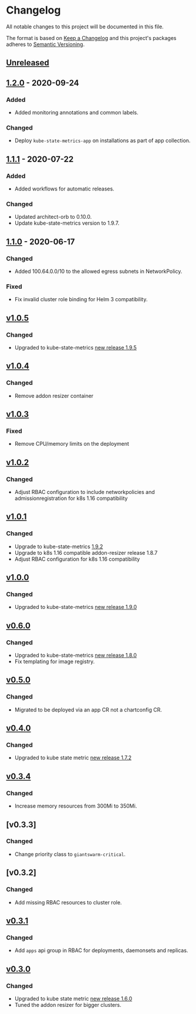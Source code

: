# Changelog

All notable changes to this project will be documented in this file.

The format is based on [Keep a Changelog](http://keepachangelog.com/en/1.0.0/)
and this project's packages adheres to [Semantic Versioning](http://semver.org/spec/v2.0.0.html).

## [Unreleased]

## [1.2.0] - 2020-09-24

### Added

- Added monitoring annotations and common labels.

### Changed

- Deploy `kube-state-metrics-app` on installations as part of app collection.

## [1.1.1] - 2020-07-22

### Added

- Added workflows for automatic releases.

### Changed

- Updated architect-orb to 0.10.0.
- Update kube-state-metrics version to 1.9.7.

## [1.1.0] - 2020-06-17

### Changed

- Added 100.64.0.0/10 to the allowed egress subnets in NetworkPolicy.

### Fixed

- Fix invalid cluster role binding for Helm 3 compatibility.

## [v1.0.5]

### Changed

- Upgraded to kube-state-metrics [new release 1.9.5](https://github.com/kubernetes/kube-state-metrics/releases/tag/v1.9.5)

## [v1.0.4]

### Changed

- Remove addon resizer container

## [v1.0.3]

### Fixed

- Remove CPU/memory limits on the deployment

## [v1.0.2]

### Changed

- Adjust RBAC configuration to include networkpolicies and admissionregistration for k8s 1.16 compatibility

## [v1.0.1]

### Changed

- Upgrade to kube-state-metrics [1.9.2](https://github.com/kubernetes/kube-state-metrics/releases/tag/v1.9.2)
- Upgrade to k8s 1.16 compatible addon-resizer release 1.8.7
- Adjust RBAC configuration for k8s 1.16 compatibility

## [v1.0.0]

### Changed

- Upgraded to kube-state-metrics [new release 1.9.0](https://github.com/kubernetes/kube-state-metrics/releases/tag/v1.9.0)

## [v0.6.0]

### Changed

- Upgraded to kube-state-metrics [new release 1.8.0](https://github.com/kubernetes/kube-state-metrics/releases/tag/v1.8.0)
- Fix templating for image registry.

## [v0.5.0]

### Changed

- Migrated to be deployed via an app CR not a chartconfig CR.

## [v0.4.0]

### Changed

- Upgraded to kube state metric [new release 1.7.2](https://github.com/kubernetes/kube-state-metrics/releases/tag/v1.7.2)

## [v0.3.4]

### Changed

- Increase memory resources from 300Mi to 350Mi.

## [v0.3.3]

### Changed

- Change priority class to `giantswarm-critical`.

## [v0.3.2]

### Changed

- Add missing RBAC resources to cluster role.

## [v0.3.1]

### Changed

- Add `apps` api group in RBAC for deployments, daemonsets and replicas.

## [v0.3.0]

### Changed

- Upgraded to kube state metric [new release 1.6.0](https://github.com/kubernetes/kube-state-metrics/releases/tag/v1.6.0)
- Tuned the addon resizer for bigger clusters.


[Unreleased]: https://github.com/giantswarm/kube-state-metrics-app/compare/v1.2.0...HEAD
[1.2.0]: https://github.com/giantswarm/kube-state-metrics-app/compare/v1.1.1...v1.2.0
[1.1.1]: https://github.com/giantswarm/kube-state-metrics-app/compare/v1.1.0...v1.1.1
[1.1.0]: https://github.com/giantswarm/kube-state-metrics-app/compare/v1.0.5...v1.1.0
[v1.0.5]: https://github.com/giantswarm/kube-state-metrics-app/compare/v1.0.4...v1.0.5
[v1.0.4]: https://github.com/giantswarm/kube-state-metrics-app/releases/tag/v1.0.4
[v1.0.3]: https://github.com/giantswarm/kube-state-metrics-app/releases/tag/v1.0.3
[v1.0.2]: https://github.com/giantswarm/kube-state-metrics-app/releases/tag/v1.0.2
[v1.0.1]: https://github.com/giantswarm/kube-state-metrics-app/releases/tag/v1.0.1
[v1.0.0]: https://github.com/giantswarm/kube-state-metrics-app/releases/tag/v1.0.0
[v0.7.0]: https://github.com/giantswarm/kube-state-metrics-app/releases/tag/v0.7.0
[v0.6.0]: https://github.com/giantswarm/kube-state-metrics-app/releases/tag/v0.6.0
[v0.5.0]: https://github.com/giantswarm/kube-state-metrics-app/releases/tag/v0.5.0
[v0.4.0]: https://github.com/giantswarm/kubernetes-kube-state-metrics/pull/49
[v0.3.4]: https://github.com/giantswarm/kubernetes-kube-state-metrics/pull/47
[v0.3.1]: https://github.com/giantswarm/kubernetes-kube-state-metrics/pull/43
[v0.3.0]: https://github.com/giantswarm/kubernetes-kube-state-metrics/pull/40
